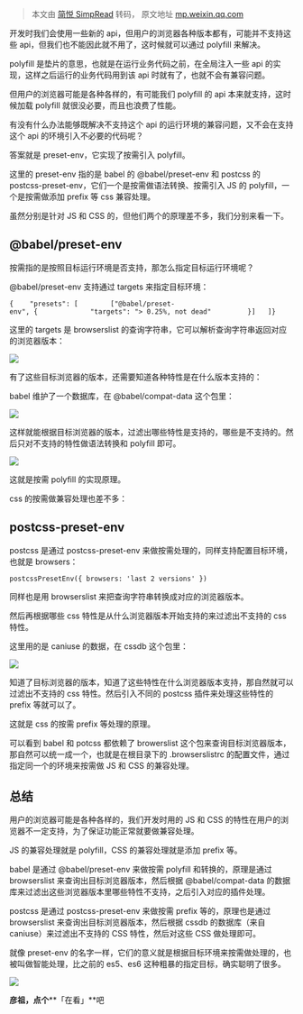> 本文由 [简悦 SimpRead](http://ksria.com/simpread/) 转码， 原文地址 [mp.weixin.qq.com](https://mp.weixin.qq.com/s/DTnNv6R-WHHfWwLkyRzPqA)

开发时我们会使用一些新的 api，但用户的浏览器各种版本都有，可能并不支持这些 api，但我们也不能因此就不用了，这时候就可以通过 polyfill 来解决。

polyfill 是垫片的意思，也就是在运行业务代码之前，在全局注入一些 api 的实现，这样之后运行的业务代码用到该 api 时就有了，也就不会有兼容问题。

但用户的浏览器可能是各种各样的，有可能我们 polyfill 的 api 本来就支持，这时候加载 polyfill 就很没必要，而且也浪费了性能。

有没有什么办法能够既解决不支持这个 api 的运行环境的兼容问题，又不会在支持这个 api 的环境引入不必要的代码呢？

答案就是 preset-env，它实现了按需引入 polyfill。

这里的 preset-env 指的是 babel 的 @babel/preset-env 和 postcss 的 postcss-preset-env，它们一个是按需做语法转换、按需引入 JS 的 polyfill，一个是按需做添加 prefix 等 css 兼容处理。

虽然分别是针对 JS 和 CSS 的，但他们两个的原理差不多，我们分别来看一下。

@babel/preset-env
-----------------

按需指的是按照目标运行环境是否支持，那怎么指定目标运行环境呢？

@babel/preset-env 支持通过 targets 来指定目标环境：

```
{    "presets": [        ["@babel/preset-env", {             "targets": "> 0.25%, not dead"         }]   ]}
```

这里的 targets 是 browserslist 的查询字符串，它可以解析查询字符串返回对应的浏览器版本：

![](https://mmbiz.qpic.cn/mmbiz_png/YprkEU0TtGhWrdzfVNUPHrgUUG8GM62MTS5Oya9DiavTNgG0gibTshYTOyT4OJibwhDpiczscml13weSPbBk4rjicnw/640?wx_fmt=png)

有了这些目标浏览器的版本，还需要知道各种特性是在什么版本支持的：

babel 维护了一个数据库，在 @babel/compat-data 这个包里：

![](https://mmbiz.qpic.cn/mmbiz_png/YprkEU0TtGhWrdzfVNUPHrgUUG8GM62MVjV1ODBBqEMsB0gNzxErqxhibR1cOsibs6HcSalfEauukJHdgpFrcqZA/640?wx_fmt=png)

这样就能根据目标浏览器的版本，过滤出哪些特性是支持的，哪些是不支持的。然后只对不支持的特性做语法转换和 polyfill 即可。

![](https://mmbiz.qpic.cn/mmbiz_png/YprkEU0TtGhWrdzfVNUPHrgUUG8GM62MyTzqBMtWTseRezdb0ib1KuXW7enpnicmRrTARhtrYhYCsC05t8wsMj1A/640?wx_fmt=png)

这就是按需 polyfill 的实现原理。

css 的按需做兼容处理也差不多：

postcss-preset-env
------------------

postcss 是通过 postcss-preset-env 来做按需处理的，同样支持配置目标环境，也就是 browsers：

```
postcssPresetEnv({ browsers: 'last 2 versions' })
```

同样也是用 browserslist 来把查询字符串转换成对应的浏览器版本。

然后再根据哪些 css 特性是从什么浏览器版本开始支持的来过滤出不支持的 css 特性。

这里用的是 caniuse 的数据，在 cssdb 这个包里：

![](https://mmbiz.qpic.cn/mmbiz_png/YprkEU0TtGhWrdzfVNUPHrgUUG8GM62MLw4y5UWX31mHmXxL7UMPznBy6KevQZHIzaKPrjdJ0cZQEwD6vmFtgQ/640?wx_fmt=png)

知道了目标浏览器的版本，知道了这些特性在什么浏览器版本支持，那自然就可以过滤出不支持的 css 特性。然后引入不同的 postcss 插件来处理这些特性的 prefix 等就可以了。

这就是 css 的按需 prefix 等处理的原理。

可以看到 babel 和 potcss 都依赖了 browerslist 这个包来查询目标浏览器版本，那自然可以统一成一个，也就是在根目录下的 .browserslistrc 的配置文件，通过指定同一个的环境来按需做 JS 和 CSS 的兼容处理。

总结
--

用户的浏览器可能是各种各样的，我们开发时用的 JS 和 CSS 的特性在用户的浏览器不一定支持，为了保证功能正常就要做兼容处理。

JS 的兼容处理就是 polyfill，CSS 的兼容处理就是添加 prefix 等。

babel 是通过 @babel/preset-env 来做按需 polyfill 和转换的，原理是通过 browserslist 来查询出目标浏览器版本，然后根据 @babel/compat-data 的数据库来过滤出这些浏览器版本里哪些特性不支持，之后引入对应的插件处理。

postcss 是通过 postcss-preset-env 来做按需 prefix 等的，原理也是通过 browserslist 来查询出目标浏览器版本，然后根据 cssdb 的数据库（来自 caniuse）来过滤出不支持的 CSS 特性，然后对这些 CSS 做处理即可。

就像 preset-env 的名字一样，它们的意义就是根据目标环境来按需做处理的，也被叫做智能处理，比之前的 es5、es6 这种粗暴的指定目标，确实聪明了很多。

![](https://mmbiz.qpic.cn/mmbiz_gif/5Q3ZxrD2qNAwfITg4YV29uSdjzeu5TianfNF4GxRloxGjYnDmsXeLeaiaxc3JplwWTTlaDU8tr50srgXqHe3Gr4Q/640?wx_fmt=gif)

**彦祖，点个****「在看」**吧